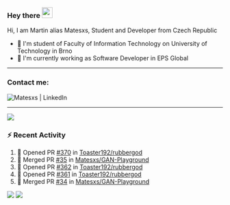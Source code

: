 ### Hey there <img src="https://media.giphy.com/media/hvRJCLFzcasrR4ia7z/giphy.gif" width="25px">

Hi, I am Martin alias Matesxs, Student and Developer from Czech Republic
- 📖 I'm student of Faculty of Information Technology on University of Technology in Brno
- 👷 I'm currently working as Software Developer in EPS Global

---

### Contact me:

[<img align="left" alt="Matesxs | LinkedIn" src="https://img.shields.io/badge/linkedin-%230077B5.svg?&style=for-the-badge&logo=linkedin&logoColor=white" />][linkedin]

<br />

---

![](https://komarev.com/ghpvc/?username=Matesxs&color=dc143c&style=flat)
<br />

### :zap: Recent Activity

<!--START_SECTION:activity-->
1. 💪 Opened PR [#370](https://github.com/Toaster192/rubbergod/pull/370) in [Toaster192/rubbergod](https://github.com/Toaster192/rubbergod)
2. 🎉 Merged PR [#35](https://github.com/Matesxs/GAN-Playground/pull/35) in [Matesxs/GAN-Playground](https://github.com/Matesxs/GAN-Playground)
3. 💪 Opened PR [#362](https://github.com/Toaster192/rubbergod/pull/362) in [Toaster192/rubbergod](https://github.com/Toaster192/rubbergod)
4. 💪 Opened PR [#361](https://github.com/Toaster192/rubbergod/pull/361) in [Toaster192/rubbergod](https://github.com/Toaster192/rubbergod)
5. 🎉 Merged PR [#34](https://github.com/Matesxs/GAN-Playground/pull/34) in [Matesxs/GAN-Playground](https://github.com/Matesxs/GAN-Playground)
<!--END_SECTION:activity-->


<img src="https://github-readme-stats.vercel.app/api?username=Matesxs&show_icons=true&theme=onedark&include_all_commits=true&count_private=true">
<img src="https://github-readme-stats.vercel.app/api/top-langs/?username=Matesxs&layout=compact&theme=onedark">

[linkedin]: https://www.linkedin.com/in/martin-douša-027570184/
